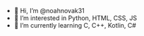- 👋 Hi, I’m @noahnovak31
- 👀 I’m interested in Python, HTML, CSS, JS
- 🌱 I’m currently learning C, C++, Kotlin, C#
